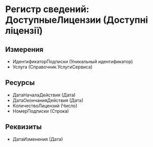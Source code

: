 ﻿# Регистр сведений: ДоступныеЛицензии (Доступні ліцензії)

## Измерения

- ИдентификаторПодписки (Уникальный идентификатор)
- Услуга (Справочник.УслугиСервиса)

## Ресурсы

- ДатаНачалаДействия (Дата)
- ДатаОкончанияДействия (Дата)
- КоличествоЛицензий (Число)
- НомерПодписки (Строка)

## Реквизиты

- ДатаИзменения (Дата)

